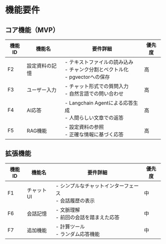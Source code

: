 # 機能要件

## コア機能（MVP）
| 機能ID | 機能名         | 要件詳細                                                                         | 優先度 |
| ------ | -------------- | -------------------------------------------------------------------------------- | ------ |
| F2     | 設定資料の記憶 | - テキストファイルの読み込み<br>- チャンク分割とベクトル化<br>- pgvectorへの保存 | 高     |
| F3     | ユーザー入力   | - チャット形式での質問入力<br>- 自然言語での問い合わせ                           | 高     |
| F4     | AI応答         | - Langchain Agentによる応答生成<br>- 人間らしい文章での返答                      | 高     |
| F5     | RAG機能        | - 設定資料の参照<br>- 正確な情報に基づく応答                                     | 高     |

## 拡張機能
| 機能ID | 機能名     | 要件詳細                                                 | 優先度 |
| ------ | ---------- | -------------------------------------------------------- | ------ |
| F1     | チャットUI | - シンプルなチャットインターフェース<br>- 会話履歴の表示 | 中     |
| F6     | 会話記憶   | - 文脈理解<br>- 前回の会話を踏まえた応答                 | 中     |
| F7     | 追加機能   | - 計算ツール<br>- ランダム応答機能                       | 中     | 
